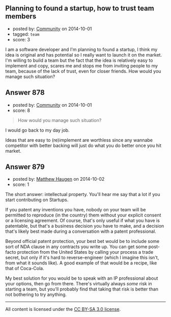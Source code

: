 ## Planning to found a startup, how to trust team members

- posted by: [Community](https://stackexchange.com/users/-1/community) on 2014-10-01
- tagged: `team`
- score: 3

<p>I am a software developer and I'm planning to found a startup, I think my idea is original and has potential so I really want to launch it on the market. 
I'm willing to build a team but the fact that the idea is relatively easy to implement and copy, scares me and stops me from inviting people to my team, because of the lack of trust, even for closer friends. 
How would you manage such situation? </p>



## Answer 878

- posted by: [Community](https://stackexchange.com/users/-1/community) on 2014-10-01
- score: 8

<blockquote>
  <p>How would you manage such situation?</p>
</blockquote>

<p>I would go back to my day job.</p>

<p>Ideas that are easy to (re)implement are worthless since any wannabe competitor with better backing will just do what you do better once you hit market.</p>



## Answer 879

- posted by: [Matthew Haugen](https://stackexchange.com/users/1325646/matthew-haugen) on 2014-10-02
- score: 1

<p>The short answer: intellectual property. You'll hear me say that a lot if you start contributing on Startups.</p>

<p>If you patent any inventions you have, nobody on your team will be permitted to reproduce (in the country) them without your explicit consent or a licensing agreement. Of course, that's only useful if what you have is patentable, but that's a business decision you have to make, and a decision that's likely best made during a conversation with a patent professional.</p>

<p>Beyond official patent protection, your best bet would be to include some sort of NDA clause in any contracts you write up. You can get some post-facto protection from the United States by calling your process a trade secret, but only if it's hard to reverse-engineer (which I imagine this isn't, from what it sounds like). A good example of that would be a recipe, like that of Coca-Cola.</p>

<p>My best solution for you would be to speak with an IP professional about your options, then go from there. There's virtually always <em>some</em> risk in starting a team, but you'll probably find that taking that risk is better than not bothering to try anything.</p>




---

All content is licensed under the [CC BY-SA 3.0 license](https://creativecommons.org/licenses/by-sa/3.0/).
